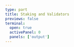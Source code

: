 ```yaml
---
type: part
title: Staking and Validators
previews: false
terminal:
  open: true
  activePanel: 0
  panels: ['output']
--- 
```

